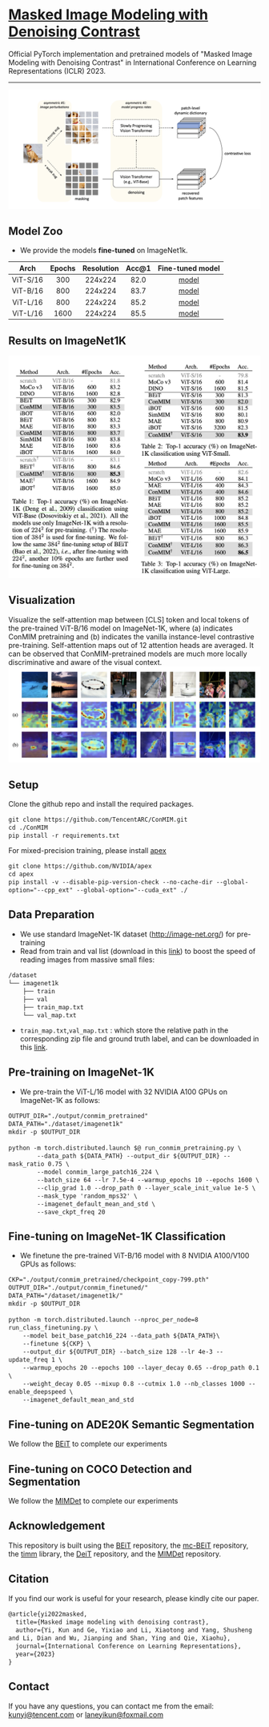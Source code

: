 # [Masked Image Modeling with Denoising Contrast](https://arxiv.org/abs/2205.09616)

Official PyTorch implementation and pretrained models of "Masked Image Modeling with Denoising Contrast" in International Conference on Learning Representations (ICLR) 2023.

---

![Overview](./imgs/framework.png)


## Model Zoo
+ We provide the models **fine-tuned** on ImageNet1k. 

|   Arch   | Epochs | Resolution | Acc@1 | Fine-tuned model |
|:--------:|:------:|:----------:|:-----:| :---: |
| ViT-S/16 |  300   |  224x224   | 82.0  | [model](https://drive.google.com/file/d/1nI9IohDZ1KpBm4sUgLFyVoy6lHAu4LfF/view?usp=share_link) |
| ViT-B/16 |  800   |  224x224   | 83.7  | [model](https://drive.google.com/file/d/18MWukX2CZp_Eu6RiDVTIBzSt_0K996ri/view?usp=share_link) |
| ViT-L/16 |  800   |  224x224   | 85.2  | [model](https://drive.google.com/file/d/1adbm7ewm8uAEcdDklupGrrLAdoYeUDlN/view?usp=share_link) |
| ViT-L/16 |  1600  |  224x224   | 85.5  | [model](https://drive.google.com/file/d/1NXCA_oZ0mUiDbR3fFO8V8DixzZ4oRa-z/view?usp=share_link) |

## Results on ImageNet1K
![Result](./imgs/results.png)

## Visualization
Visualize the self-attention map between [CLS] token and local tokens of the pre-trained ViT-B/16 model on ImageNet-1K, where (a) indicates ConMIM pretraining and (b) indicates the vanilla instance-level contrastive pre-training. Self-attention maps out of 12 attention heads are averaged. It can be observed that ConMIM-pretrained models are much more locally discriminative and aware of the visual context.
![Vis](./imgs/vis.png)

## Setup
Clone the github repo and install the required packages.
```
git clone https://github.com/TencentARC/ConMIM.git
cd ./ConMIM
pip install -r requirements.txt
```
For mixed-precision training, please install [apex](https://github.com/NVIDIA/apex)

```
git clone https://github.com/NVIDIA/apex
cd apex
pip install -v --disable-pip-version-check --no-cache-dir --global-option="--cpp_ext" --global-option="--cuda_ext" ./
```
## Data Preparation
+ We use standard ImageNet-1K dataset (http://image-net.org/) for pre-training
+ Read from train and val list (download in this [link](https://drive.google.com/drive/folders/1Kmu3VHw1Ssqh6jwrWaUL1ihVx9KakKZv?usp=sharing)) to boost the speed of reading images from massive small files:
```
/dataset
└── imagenet1k
    ├── train
    ├── val
    ├── train_map.txt
    └── val_map.txt
```
+ `train_map.txt`,`val_map.txt` : which store the relative path in the corresponding zip file and ground truth label, and can be downloaded in this [link](https://drive.google.com/drive/folders/1Kmu3VHw1Ssqh6jwrWaUL1ihVx9KakKZv?usp=sharing).
## Pre-training on ImageNet-1K
+ We pre-train the ViT-L/16 model with 32 NVIDIA A100 GPUs on ImageNet-1K as follows:

```
OUTPUT_DIR="./output/conmim_pretrained"
DATA_PATH="./dataset/imagenet1k"
mkdir -p $OUTPUT_DIR

python -m torch.distributed.launch $@ run_conmim_pretraining.py \
        --data_path ${DATA_PATH} --output_dir ${OUTPUT_DIR} --mask_ratio 0.75 \
        --model conmim_large_patch16_224 \
        --batch_size 64 --lr 7.5e-4 --warmup_epochs 10 --epochs 1600 \
        --clip_grad 1.0 --drop_path 0 --layer_scale_init_value 1e-5 \
        --mask_type 'random_mps32' \
        --imagenet_default_mean_and_std \
        --save_ckpt_freq 20
```

## Fine-tuning on ImageNet-1K Classification
+ We finetune the pre-trained ViT-B/16 model with 8 NVIDIA A100/V100 GPUs as follows: 
```
CKP="./output/conmim_pretrained/checkpoint_copy-799.pth"
OUTPUT_DIR="./output/conmim_finetuned/"
DATA_PATH="/dataset/imagenet1k/"
mkdir -p $OUTPUT_DIR

python -m torch.distributed.launch --nproc_per_node=8 run_class_finetuning.py \
    --model beit_base_patch16_224 --data_path ${DATA_PATH}\
    --finetune ${CKP} \
    --output_dir ${OUTPUT_DIR} --batch_size 128 --lr 4e-3 --update_freq 1 \
    --warmup_epochs 20 --epochs 100 --layer_decay 0.65 --drop_path 0.1 \
    --weight_decay 0.05 --mixup 0.8 --cutmix 1.0 --nb_classes 1000 --enable_deepspeed \
    --imagenet_default_mean_and_std
```
## Fine-tuning on ADE20K Semantic Segmentation
We follow the [BEiT](https://github.com/microsoft/unilm/tree/master/beit) to complete our experiments

## Fine-tuning on COCO Detection and Segmentation
We follow the [MIMDet](https://github.com/hustvl/MIMDet) to complete our experiments

## Acknowledgement

This repository is built using the [BEiT](https://github.com/microsoft/unilm/tree/master/beit) repository, the [mc-BEiT](https://github.com/lixiaotong97/mc-BEiT) repository, the [timm](https://github.com/rwightman/pytorch-image-models) library, the [DeiT](https://github.com/facebookresearch/deit) repository, and the [MIMDet](https://github.com/hustvl/MIMDet) repository.

## Citation
If you find our work is useful for your research, please kindly cite our paper.
```
@article{yi2022masked,
  title={Masked image modeling with denoising contrast},
  author={Yi, Kun and Ge, Yixiao and Li, Xiaotong and Yang, Shusheng and Li, Dian and Wu, Jianping and Shan, Ying and Qie, Xiaohu},
  journal={International Conference on Learning Representations},
  year={2023}
}
```
## Contact
If you have any questions, you can contact me from the email: kunyi@tencent.com or laneyikun@foxmail.com
